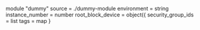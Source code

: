 <!-- BEGIN_TF_EXAMPLES -->
module "dummy"
  source = ./dummy-module
  environment        = string
  instance_number    = number
  root_block_device  = object({
  security_group_ids = list
  tags               = map
}
<!-- END_TF_EXAMPLES -->